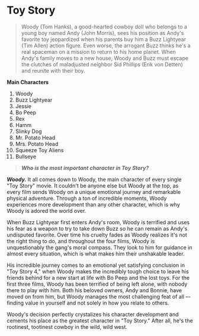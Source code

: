 # Toy Story
> Woody (Tom Hanks), a good-hearted cowboy doll who belongs to a young boy named Andy (John Morris), sees his position as Andy's favorite toy jeopardized when his parents buy him a Buzz Lightyear (Tim Allen) action figure. Even worse, the arrogant Buzz thinks he's a real spaceman on a mission to return to his home planet. When Andy's family moves to a new house, Woody and Buzz must escape the clutches of maladjusted neighbor Sid Phillips (Erik von Detten) and reunite with their boy.

**Main Characters**
1. Woody
2. Buzz Lightyear 
3. Jessie 
4. Bo Peep 
5. Rex 
6. Hamm 
7. Slinky Dog 
8. Mr. Potato Head 
9. Mrs. Potato Head 
10. Squeeze Toy Aliens 
11. Bullseye
> ***Who is the most important character in Toy Story?***

***Woody.*** It all comes down to Woody, the main character of every single "Toy Story" movie. It couldn't be anyone else but Woody at the top, as every film sends Woody on a unique emotional journey and remarkable physical adventure. Through a ton of incredible moments, Woody experiences more development than any other character, which is why Woody is adored the world over.

When Buzz Lightyear first enters Andy's room, Woody is terrified and uses his fear as a weapon to try to take down Buzz so he can remain as Andy's undisputed favorite. Over time his cruelty fades as Woody realizes it's not the right thing to do, and throughout the four films, Woody is unquestionably the gang's moral compass. They look to him for guidance in almost every situation, which is what makes him their unshakable leader.

His incredible journey comes to an emotional yet satisfying conclusion in "Toy Story 4," when Woody makes the incredibly tough choice to leave his friends behind for a new start at life with Bo Peep and the lost toys. For the first three films, Woody has been terrified of being left alone, with nobody there to play with him. Both his beloved owners, Andy and Bonnie, have moved on from him, but Woody manages the most challenging feat of all –- finding value in yourself and not solely in how you relate to others. 

Woody's decision perfectly crystalizes his character development and cements his place as the greatest character in "Toy Story." After all, he's the rootinest, tootinest cowboy in the wild, wild west.
